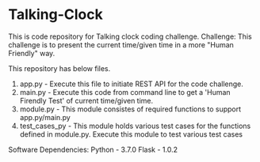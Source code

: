 # Talking-Clock
This is code repository for Talking clock coding challenge.
Challenge:
This challenge is to present the current time/given time in a more "Human Friendly" way.

This repository has below files.
  1. app.py 		- Execute this file to initiate REST API for the code challenge.
  2. main.py 		- Execute this code from command line to get a 'Human Firendly Test' of current time/given time.
  3. module.py 		- This module consistes of required functions to support app.py/main.py 
  4. test_cases_py 	- This module holds various test cases for the functions defined in module.py. Execute this module to test various test cases
  
 Software Dependencies:
 Python - 3.7.0
 Flask  - 1.0.2